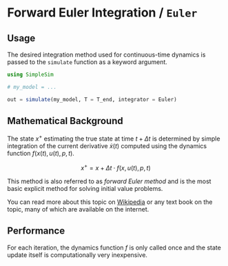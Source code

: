 # Forward Euler Integration / `Euler`

## Usage

The desired integration method used for continuous-time dynamics is passed to the `simulate` function as a keyword argument.

```julia
using SimpleSim

# my_model = ...

out = simulate(my_model, T = T_end, integrator = Euler)
```

## Mathematical Background

The state $x^+$ estimating the true state at time $t+\Delta t$ is determined by simple integration of the current derivative $\dot{x}(t)$ computed using the dynamics function $f(x(t), u(t), p, t)$.

```math
x^+ = x + \Delta t \cdot f(x, u(t), p, t)
```

This method is also referred to as _forward Euler method_ and is the most basic explicit method for solving initial value problems.

You can read more about this topic on [Wikipedia](https://en.wikipedia.org/wiki/Euler_method) or any text book on the topic, many of which are available on the internet.


## Performance

For each iteration, the dynamics function $f$ is only called once and the state update itself is computationally very inexpensive.
